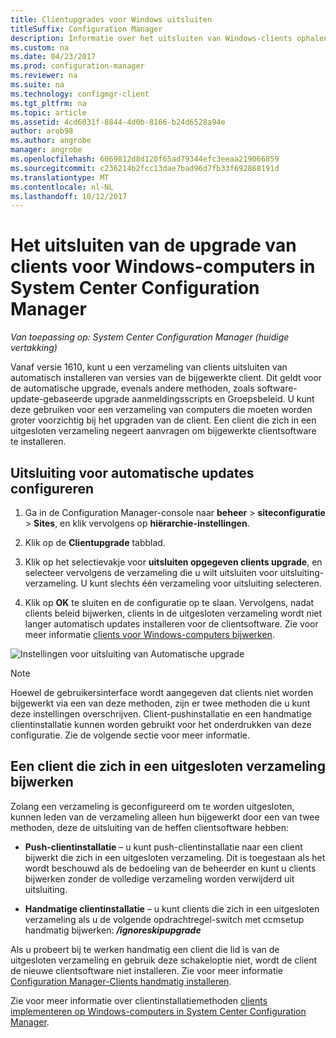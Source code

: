 ```yaml
---
title: Clientupgrades voor Windows uitsluiten
titleSuffix: Configuration Manager
description: Informatie over het uitsluiten van Windows-clients ophalen in System Center Configuration Manager bijgewerkt.
ms.custom: na
ms.date: 04/23/2017
ms.prod: configuration-manager
ms.reviewer: na
ms.suite: na
ms.technology: configmgr-client
ms.tgt_pltfrm: na
ms.topic: article
ms.assetid: 4cd6031f-8844-4d0b-8166-b24d6528a94e
author: arob98
ms.author: angrobe
manager: angrobe
ms.openlocfilehash: 6069812d8d120f65ad79344efc3eeaa219066859
ms.sourcegitcommit: c236214b2fcc13dae7bad96d7fb33f692868191d
ms.translationtype: MT
ms.contentlocale: nl-NL
ms.lasthandoff: 10/12/2017
---
```

# <a name="how-to-exclude-upgrading-clients-for-windows-computers-in-system-center-configuration-manager"></a>Het uitsluiten van de upgrade van clients voor Windows-computers in System Center Configuration Manager

*Van toepassing op: System Center Configuration Manager (huidige vertakking)*

Vanaf versie 1610, kunt u een verzameling van clients uitsluiten van automatisch installeren van versies van de bijgewerkte client. Dit geldt voor de automatische upgrade, evenals andere methoden, zoals software-update-gebaseerde upgrade aanmeldingsscripts en Groepsbeleid. U kunt deze gebruiken voor een verzameling van computers die moeten worden groter voorzichtig bij het upgraden van de client. Een client die zich in een uitgesloten verzameling negeert aanvragen om bijgewerkte clientsoftware te installeren.

## <a name="configure-exclusion-for-automatic-upgrades"></a>Uitsluiting voor automatische updates configureren

1. Ga in de Configuration Manager-console naar **beheer** > **siteconfiguratie** > **Sites**, en klik vervolgens op **hiërarchie-instellingen**.

2. Klik op de **Clientupgrade** tabblad.

3. Klik op het selectievakje voor **uitsluiten opgegeven clients upgrade**, en selecteer vervolgens de verzameling die u wilt uitsluiten voor uitsluiting-verzameling. U kunt slechts één verzameling voor uitsluiting selecteren.

4.  Klik op **OK** te sluiten en de configuratie op te slaan. Vervolgens, nadat clients beleid bijwerken, clients in de uitgesloten verzameling wordt niet langer automatisch updates installeren voor de clientsoftware. Zie voor meer informatie [clients voor Windows-computers bijwerken](upgrade-clients-for-windows-computers.md).

![Instellingen voor uitsluiting van Automatische upgrade](media/automatic_upgrade_exclusion.png)



>[!NOTE]
>Hoewel de gebruikersinterface wordt aangegeven dat clients niet worden bijgewerkt via een van deze methoden, zijn er twee methoden die u kunt deze instellingen overschrijven. Client-pushinstallatie en een handmatige clientinstallatie kunnen worden gebruikt voor het onderdrukken van deze configuratie. Zie de volgende sectie voor meer informatie.

## <a name="how-to-upgrade-a-client-that-is-in-an-excluded-collection"></a>Een client die zich in een uitgesloten verzameling bijwerken

Zolang een verzameling is geconfigureerd om te worden uitgesloten, kunnen leden van de verzameling alleen hun bijgewerkt door een van twee methoden, deze de uitsluiting van de heffen clientsoftware hebben:
 - **Push-clientinstallatie** – u kunt push-clientinstallatie naar een client bijwerkt die zich in een uitgesloten verzameling. Dit is toegestaan als het wordt beschouwd als de bedoeling van de beheerder en kunt u clients bijwerken zonder de volledige verzameling worden verwijderd uit uitsluiting.       

 - **Handmatige clientinstallatie** – u kunt clients die zich in een uitgesloten verzameling als u de volgende opdrachtregel-switch met ccmsetup handmatig bijwerken: ***/ignoreskipupgrade***

  Als u probeert bij te werken handmatig een client die lid is van de uitgesloten verzameling en gebruik deze schakeloptie niet, wordt de client de nieuwe clientsoftware niet installeren. Zie voor meer informatie [Configuration Manager-Clients handmatig installeren](/sccm/core/clients/deploy/deploy-clients-to-windows-computers#BKMK_Manual).

Zie voor meer informatie over clientinstallatiemethoden [clients implementeren op Windows-computers in System Center Configuration Manager](/sccm/core/clients/deploy/deploy-clients-to-windows-computers).
